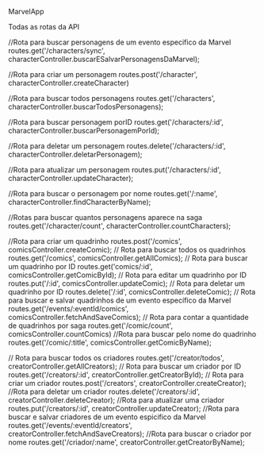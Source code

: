 MarvelApp

Todas as rotas da API


//Rota para buscar personagens de um evento especifico da Marvel
routes.get('/characters/sync', characterController.buscarESalvarPersonagensDaMarvel);

//Rota para criar um personagem
routes.post('/character', characterController.createCharacter)

//Rota para buscar todos personagens
routes.get('/characters', characterController.buscarTodosPersonagens);

//Rota para buscar personagem porID
routes.get('/characters/:id', characterController.buscarPersonagemPorId);

//Rota para deletar um personagem
routes.delete('/characters/:id', characterController.deletarPersonagem);

//Rota para atualizar um personagem
routes.put('/characters/:id', characterController.updateCharacter);

//Rota para buscar o personagem por nome
routes.get('/:name', characterController.findCharacterByName);

//Rotas para buscar quantos personagens aparece na saga 
routes.get('/character/count', characterController.countCharacters);


//Rota para criar um quadrinho
routes.post('/comics', comicsController.createComic);
// Rota para buscar todos os quadrinhos
routes.get('/comics', comicsController.getAllComics);
// Rota para buscar um quadrinho por ID
routes.get('comics/:id', comicsController.getComicById);
// Rota para editar um quadrinho por ID
routes.put('/:id', comicsController.updateComic);
// Rota para deletar um quadrinho por ID
routes.delete('/:id', comicsController.deleteComic);
// Rota para buscar e salvar quadrinhos de um evento específico da Marvel
routes.get('/events/:eventId/comics', comicsController.fetchAndSaveComics);
// Rota para contar a quantidade de quadrinhos por saga
routes.get('/comic/count', comicsController.countComics)
//Rota para buscar pelo nome do quadrinho
routes.get('/comic/:title', comicsController.getComicByName);



// Rota para buscar todos os criadores
routes.get('/creator/todos', creatorController.getAllCreators);
// Rota para buscar um criador por ID
routes.get('/creators/:id', creatorController.getCreatorById);
// Rota para criar um criador
routes.post('/creators', creatorController.createCreator);
//Rota para deletar um criador
routes.delete('/creators/:id', creatorController.deleteCreator);
//Rota para atualizar uma criador
routes.put('/creators/:id', creatorController.updateCreator);
//Rota para buscar e salvar criadores de um evento espicifico da Marvel
routes.get('/events/:eventId/creators', creatorController.fetchAndSaveCreators);
//Rota para buscar o criador por nome
routes.get('/criador/:name', creatorController.getCreatorByName);
